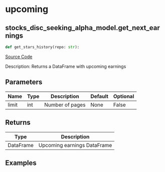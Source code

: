 # upcoming

## stocks_disc_seeking_alpha_model.get_next_earnings

```python
def get_stars_history(repo: str):
```
[Source Code](https://github.com/OpenBB-finance/OpenBBTerminal/tree/main/openbb_terminal/stocks/discovery/seeking_alpha_model.py#L40)

Description: Returns a DataFrame with upcoming earnings

## Parameters

| Name | Type | Description | Default | Optional |
| ---- | ---- | ----------- | ------- | -------- |
| limit | int | Number of pages | None | False |

## Returns

| Type | Description |
| ---- | ----------- |
| DataFrame | Upcoming earnings DataFrame |

## Examples

